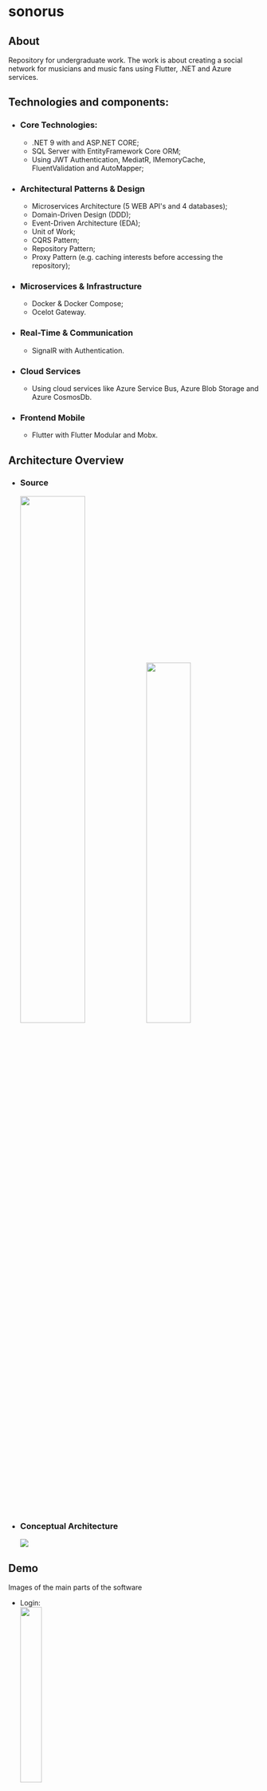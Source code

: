 # sonorus

## About
Repository for undergraduate work. The work is about creating a social network for musicians and music fans using Flutter, .NET and Azure services.

## Technologies and components:
- ### Core Technologies:
    - .NET 9 with and ASP.NET CORE;
    - SQL Server with EntityFramework Core ORM;
    - Using JWT Authentication, MediatR, IMemoryCache, FluentValidation and AutoMapper;

- ### Architectural Patterns & Design
    - Microservices Architecture (5 WEB API's and 4 databases);
    - Domain-Driven Design (DDD);
    - Event-Driven Architecture (EDA);
    - Unit of Work;
    - CQRS Pattern;
    - Repository Pattern;
    - Proxy Pattern (e.g. caching interests before accessing the repository);

- ### Microservices & Infrastructure
    - Docker & Docker Compose;
    - Ocelot Gateway.
  
- ### Real-Time & Communication
    - SignalR with Authentication.

- ### Cloud Services
    - Using cloud services like Azure Service Bus, Azure Blob Storage and Azure CosmosDb.

- ### Frontend Mobile
    - Flutter with Flutter Modular and Mobx.
 
## Architecture Overview
  - ### Source
    <img width="52%" src="https://github.com/user-attachments/assets/4424ae24-a4a9-4b21-a38e-9478ee1997ad"/>
    <img width="43%" src="https://github.com/user-attachments/assets/c8c26b3a-70a3-4748-a6fa-4675fcbe0860"/>

  - ### Conceptual Architecture
    <img src="https://github.com/user-attachments/assets/5f237660-e155-4e6c-b007-a8b2f52946b3"/>

## Demo
Images of the main parts of the software

- Login:
  <br>
  <img width="30%" heigth="30%" src="https://github.com/user-attachments/assets/9ad76f37-e048-4948-8c28-51b46762edcc"></img>

- Registration, definition of interests and photo:
  <br>
  <img width="30%" heigth="30%" src="https://github.com/user-attachments/assets/503c44ad-1386-4153-b22b-037a66a644b7"></img>
  <img width="30%" heigth="30%" src="https://github.com/user-attachments/assets/40e2a34c-3f46-4f1a-b82f-a14d477427fa"></img>
  <img width="30%" heigth="30%" src="https://github.com/user-attachments/assets/9d461eeb-e9b3-4e54-a57f-21f09f40e43c"></img>

- Profile:
  <br>
  <img width="30%" heigth="30%" src="https://github.com/user-attachments/assets/54e9f2a0-96df-48cb-809c-ff6e56114816"></img>
  <img width="30%" heigth="30%" src="https://github.com/user-attachments/assets/82653c26-8f89-4e26-a350-614a3cdf1748"></img>
  <img width="30%" heigth="30%" src="https://github.com/user-attachments/assets/06614a36-9389-43b4-8269-3c5e04035d08"></img>

- Posts:
  <br>
  <img width="30%" heigth="30%" src="https://github.com/user-attachments/assets/448617cb-2092-421c-972e-8e1dc8626205"></img>
  <img width="30%" heigth="30%" src="https://github.com/user-attachments/assets/32d7ae86-8a1f-4a08-bffe-b263f0fae712"></img>
  <img width="30%" heigth="30%" src="https://github.com/user-attachments/assets/2b2cc23a-de7c-4495-b53d-0e0836c16c0f"></img>
  <img width="30%" heigth="30%" src="https://github.com/user-attachments/assets/3bdc6219-1cab-46dc-bd3e-0809cb646ba8"></img>
  <img width="30%" heigth="30%" src="https://github.com/user-attachments/assets/232ccf5e-9a90-4354-9589-9335d36b347b"></img>
  <video width="30%" heigth="30%" src="https://github.com/user-attachments/assets/7055e37e-d42d-4dab-9c30-b152f0938392"></video>

- Products:
  <br>
  <img width="30%" heigth="30%" src="https://github.com/user-attachments/assets/a778d848-f190-4f0c-bc4a-474a02751396"></img>
  <img width="30%" heigth="30%" src="https://github.com/user-attachments/assets/42565166-b78c-4ce5-a40a-aa8d78b70107"></img>

- Opportunities:
  <br>
  <img width="30%" heigth="30%" src="https://github.com/user-attachments/assets/bfd16d86-ed39-4947-92cf-c4f6a2c09587"></img>
  <img width="30%" heigth="30%" src="https://github.com/user-attachments/assets/729a3528-0e62-483b-bed4-63b2873f6271"></img>

- Real-time chat:
  <br>
  <img width="30%" heigth="30%" src="https://github.com/user-attachments/assets/b75f7163-ad10-4d98-b73d-ae27d87428b5"></img>
  <video width="30%" heigth="30%" src="https://github.com/user-attachments/assets/abb8d1fd-08ea-4db5-9370-e457482712dc"></video>

## Running
  - ### Microsservices
    To run the microservices, ensure that:
    - That you have Docker installed on your machine (if not, you can run project by project and configure the API Gateway manually, as the Docker version is already configured);
    - Configure all information such as connection strings, etc. of cloud services in the `appsettings.json` of the WEB API's.

  - ### Flutter App
    To run the android app, ensure that:
    - The API Gateway address in the `src/app/.env` file points to the current one running on your machine;
    - Have the flutter SDK installed on your machine.

## Contribute
Feel free to contribute to the project by opening a pull request with new ideas or even improvements and corrections in this branch.
